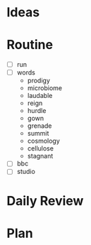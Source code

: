 # Ideas
# Routine
- [ ] run
- [ ] words
	- prodigy
	- microbiome
	- laudable
	- reign
	- hurdle
	- gown
	- grenade
	- summit
	- cosmology
	- cellulose
	- stagnant
- [ ] bbc
- [ ] studio
# Daily Review

# Plan
